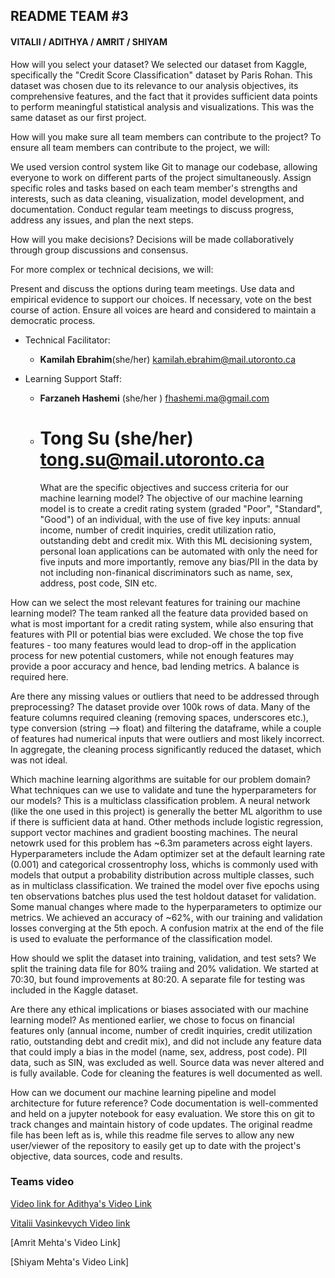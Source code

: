 ## README TEAM #3

#### VITALII / ADITHYA / AMRIT / SHIYAM

How will you select your dataset?
We selected our dataset from Kaggle, specifically the "Credit Score Classification" dataset by Paris Rohan. This dataset was chosen due to its relevance to our analysis objectives, its comprehensive features, and the fact that it provides sufficient data points to perform meaningful statistical analysis and visualizations. This was the same dataset as our first project.

How will you make sure all team members can contribute to the project?
To ensure all team members can contribute to the project, we will:

We used version control system like Git to manage our codebase, allowing everyone to work on different parts of the project simultaneously.
Assign specific roles and tasks based on each team member's strengths and interests, such as data cleaning, visualization, model development, and documentation.
Conduct regular team meetings to discuss progress, address any issues, and plan the next steps.

How will you make decisions?
Decisions will be made collaboratively through group discussions and consensus.

For more complex or technical decisions, we will:

Present and discuss the options during team meetings.
Use data and empirical evidence to support our choices.
If necessary, vote on the best course of action.
Ensure all voices are heard and considered to maintain a democratic process.

- Technical Facilitator:

  - **Kamilah Ebrahim**(she/her)
    kamilah.ebrahim@mail.utoronto.ca

- Learning Support Staff:

  - **Farzaneh Hashemi** (she/her )
    fhashemi.ma@gmail.com
  - **Tong Su** (she/her)
    tong.su@mail.utoronto.ca
    =======
    What are the specific objectives and success criteria for our machine learning model?
    The objective of our machine learning model is to create a credit rating system (graded "Poor", "Standard", "Good") of an individual, with the use of five key inputs: annual income, number of credit inquiries, credit utilization ratio, outstanding debt and credit mix.
    With this ML decisioning system, personal loan applications can be automated with only the need for five inputs and more importantly, remove any bias/PII in the data by not including non-finanical discriminators such as name, sex, address, post code, SIN etc.

How can we select the most relevant features for training our machine learning model?
The team ranked all the feature data provided based on what is most important for a credit rating system, while also ensuring that features with PII or potential bias were excluded. We chose the top five features - too many features would lead to drop-off in the application process for new potential customers, while not enough features may provide a poor accuracy and hence, bad lending metrics. A balance is required here.

Are there any missing values or outliers that need to be addressed through preprocessing?
The dataset provide over 100k rows of data. Many of the feature columns required cleaning (removing spaces, underscores etc.), type conversion (string --> float) and filtering the dataframe, while a couple of features had numerical inputs that were outliers and most likely incorrect. In aggregate, the cleaning process significantly reduced the dataset, which was not ideal.

Which machine learning algorithms are suitable for our problem domain? What techniques can we use to validate and tune the hyperparameters for our models?
This is a multiclass classification problem. A neural network (like the one used in this project) is generally the better ML algorithm to use if there is sufficient data at hand. Other methods include logistic regression, support vector machines and gradient boosting machines. The neural netowrk used for this problem has ~6.3m parameters across eight layers. Hyperparameters include the Adam optimizer set at the default learning rate (0.001) and categorical crossentrophy loss, whichs is commonly used with models that output a probability distribution across multiple classes, such as in multiclass classification. We trained the model over five epochs using ten observations batches plus used the test holdout dataset for validation. Some manual changes where made to the hyperparameters to optimize our metrics. We achieved an accuracy of ~62%, with our training and validation losses converging at the 5th epoch. A confusion matrix at the end of the file is used to evaluate the performance of the classification model.

How should we split the dataset into training, validation, and test sets?
We split the training data file for 80% traiing and 20% validation. We started at 70:30, but found improvements at 80:20. A separate file for testing was included in the Kaggle dataset.

Are there any ethical implications or biases associated with our machine learning model?
As mentioned earlier, we chose to focus on financial features only (annual income, number of credit inquiries, credit utilization ratio, outstanding debt and credit mix), and did not include any feature data that could imply a bias in the model (name, sex, address, post code). PII data, such as SIN, was excluded as well. Source data was never altered and is fully available. Code for cleaning the features is well documented as well.

How can we document our machine learning pipeline and model architecture for future reference?
Code documentation is well-commented and held on a jupyter notebook for easy evaluation. We store this on git to track changes and maintain history of code updates. The original readme file has been left as is, while this readme file serves to allow any new user/viewer of the repository to easily get up to date with the project's objective, data sources, code and results.

### Teams video

[Video link for Adithya's Video Link](https://www.loom.com/share/37a578c34d0e41afae01ef9671634978?sid=1a2f98a2-34b0-4199-89f6-84fc734d8140)

[Vitalii Vasinkevych Video link](https://www.loom.com/share/b2d7a4e4dd944299ba459caba58dbfd9?sid=4f306fab-cb19-43d6-8673-3ce34364c8a4)

[Amrit Mehta's Video Link]

[Shiyam Mehta's Video Link]
